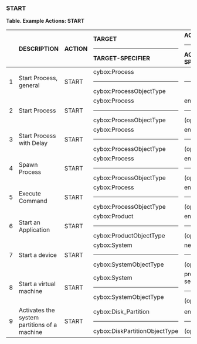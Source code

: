 ### START
**Table. Example Actions: START**

|  | DESCRIPTION | ACTION | TARGET<hr>TARGET-SPECIFIER | ACTUATOR<hr>ACTUATOR-SPECIFIER | MODIFIER | 
| :--- | :--- | :--- | :--- | :--- | :--- | 
| 1 | Start Process, general | START | cybox:Process<hr>cybox:ProcessObjectType | <hr> |  | 
| 2 | Start Process | START | cybox:Process<hr>cybox:ProcessObjectType | endpoint<hr>(optional) |  | 
| 3 | Start Process with Delay | START | cybox:Process<hr>cybox:ProcessObjectType | endpoint<hr>(optional) | delay | 
| 4 | Spawn Process | START | cybox:Process<hr>cybox:ProcessObjectType | endpoint<hr>(optional) | method = spawn | 
| 5 | Execute Command | START | cybox:Process<hr>cybox:ProcessObjectType | endpoint<hr>(optional) |  | 
| 6 | Start an Application | START | cybox:Product<hr>cybox:ProductObjectType | endpoint<hr>(optional) |  | 
| 7 | Start a device | START | cybox:System<hr>cybox:SystemObjectType | network<hr>(optional) |  | 
| 8 | Start a virtual machine | START | cybox:System<hr>cybox:SystemObjectType | process.virtualization-service<hr>(optional) |  | 
| 9 | Activates the system partitions of a machine | START | cybox:Disk_Partition<hr>cybox:DiskPartitionObjectType | endpoint<hr>(optional) |  | 

